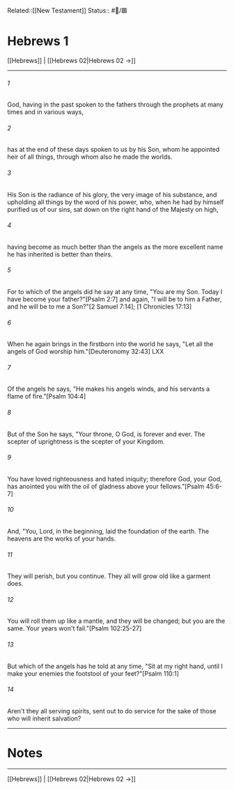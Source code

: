 Related::[[New Testament]]
Status:: #📖/🟥
# Hebrews 1

[[Hebrews]] | [[Hebrews 02|Hebrews 02 →]]
***



###### 1 
God, having in the past spoken to the fathers through the prophets at many times and in various ways, 

###### 2 
has at the end of these days spoken to us by his Son, whom he appointed heir of all things, through whom also he made the worlds. 

###### 3 
His Son is the radiance of his glory, the very image of his substance, and upholding all things by the word of his power, who, when he had by himself purified us of our sins, sat down on the right hand of the Majesty on high, 

###### 4 
having become as much better than the angels as the more excellent name he has inherited is better than theirs. 

###### 5 
For to which of the angels did he say at any time, "You are my Son. Today I have become your father?"<crossref intro="1:5">[Psalm 2:7]</crossref> and again, "I will be to him a Father, and he will be to me a Son?"<crossref intro="1:5">[2 Samuel 7:14]; [1 Chronicles 17:13]</crossref> 

###### 6 
When he again brings in the firstborn into the world he says, "Let all the angels of God worship him."<crossref intro="1:6">[Deuteronomy 32:43] LXX</crossref> 

###### 7 
Of the angels he says, "He makes his angels winds, and his servants a flame of fire."<crossref intro="1:7">[Psalm 104:4]</crossref> 

###### 8 
But of the Son he says, "Your throne, O God, is forever and ever. The scepter of uprightness is the scepter of your Kingdom. 

###### 9 
You have loved righteousness and hated iniquity; therefore God, your God, has anointed you with the oil of gladness above your fellows."<crossref intro="1:9">[Psalm 45:6-7]</crossref> 

###### 10 
And, "You, Lord, in the beginning, laid the foundation of the earth. The heavens are the works of your hands. 

###### 11 
They will perish, but you continue. They all will grow old like a garment does. 

###### 12 
You will roll them up like a mantle, and they will be changed; but you are the same. Your years won't fail."<crossref intro="1:12">[Psalm 102:25-27]</crossref> 

###### 13 
But which of the angels has he told at any time, "Sit at my right hand, until I make your enemies the footstool of your feet?"<crossref intro="1:13">[Psalm 110:1]</crossref> 

###### 14 
Aren't they all serving spirits, sent out to do service for the sake of those who will inherit salvation?

---
# Notes


***
[[Hebrews]] | [[Hebrews 02|Hebrews 02 →]]
